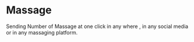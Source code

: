 # Massage
Sending Number of Massage at one click in any where , in any social media or in any massaging platform.
